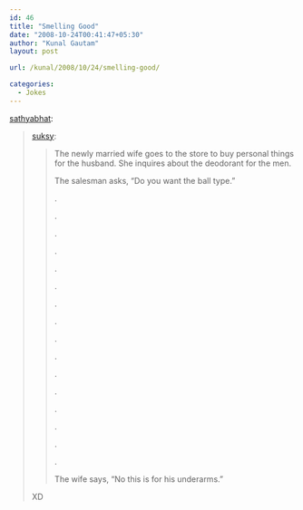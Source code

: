```yaml
---
id: 46
title: "Smelling Good"
date: "2008-10-24T00:41:47+05:30"
author: "Kunal Gautam"
layout: post

url: /kunal/2008/10/24/smelling-good/

categories:
  - Jokes
---
```


[sathyabhat](http://sathyabhat.tumblr.com/post/55999641/smelling-good):

> [suksy](http://suksy.tumblr.com/post/55776960/smelling-good):
>
> > The newly married wife goes to the store to buy personal things for the husband. She inquires about the deodorant for the men.
> >
> > The salesman asks, “Do you want the ball type.”
> >
> > .
> >
> > .
> >
> > .
> >
> > .
> >
> > .
> >
> > .
> >
> > .
> >
> > .
> >
> > .
> >
> > .
> >
> > .
> >
> > .
> >
> > .
> >
> > .
> >
> > .
> >
> > .
> >
> > The wife says, “No this is for his underarms.”
>
> XD
